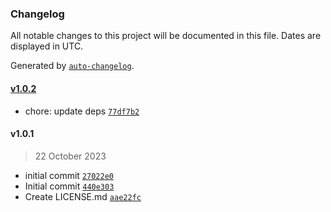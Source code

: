 ### Changelog

All notable changes to this project will be documented in this file. Dates are displayed in UTC.

Generated by [`auto-changelog`](https://github.com/CookPete/auto-changelog).

#### [v1.0.2](https://github.com/henryhale/ts-library/compare/v1.0.1...v1.0.2)

- chore: update deps [`77df7b2`](https://github.com/henryhale/ts-library/commit/77df7b2146630167a56bd9c3df01de655e97774e)

#### v1.0.1

> 22 October 2023

- initial commit [`27022e0`](https://github.com/henryhale/ts-library/commit/27022e07810ab5289c3684cff15af534e083f38e)
- Initial commit [`440e303`](https://github.com/henryhale/ts-library/commit/440e303aada3ddfece0406ebd175db05977148ee)
- Create LICENSE.md [`aae22fc`](https://github.com/henryhale/ts-library/commit/aae22fc2e48073070ec782afa118ec17cb69b90b)

